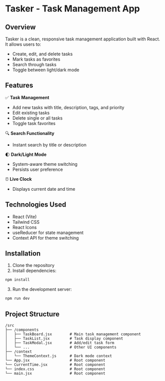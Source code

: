 # Tasker - Task Management App  

## Overview  
Tasker is a clean, responsive task management application built with React. It allows users to:  
- Create, edit, and delete tasks  
- Mark tasks as favorites  
- Search through tasks  
- Toggle between light/dark mode  

## Features  
✅ **Task Management**  
- Add new tasks with title, description, tags, and priority  
- Edit existing tasks  
- Delete single or all tasks  
- Toggle task favorites  

🔍 **Search Functionality**  
- Instant search by title or description  

🌓 **Dark/Light Mode**  
- System-aware theme switching  
- Persists user preference  

⏰ **Live Clock**  
- Displays current date and time  

## Technologies Used  
- React (Vite)  
- Tailwind CSS  
- React Icons  
- useReducer for state management  
- Context API for theme switching  

## Installation  
1. Clone the repository  
2. Install dependencies:  
```bash
npm install
```  
3. Run the development server:  
```bash
npm run dev
```  

## Project Structure  
```
/src  
├── /components  
│   ├── TaskBoard.jsx        # Main task management component  
│   ├── TaskList.jsx         # Task display component  
│   ├── TaskModal.jsx        # Add/edit task form  
│   └── ...                  # Other UI components  
├── /context  
│   └── ThemeContext.js      # Dark mode context  
└── App.jsx                  # Root component
└── CurrentTime.jsx          # Root component
└── index.css                # Root component  
└── main.jsx                 # Root component  
```
